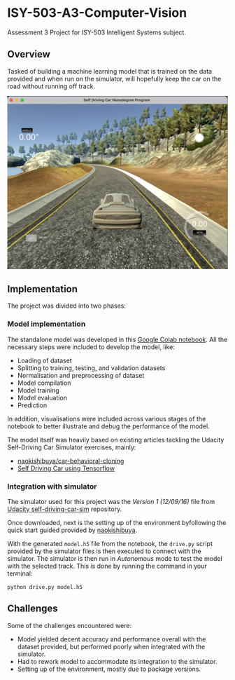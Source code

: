 # ISY-503-A3-Computer-Vision

Assessment 3 Project for ISY-503 Intelligent Systems subject.

## Overview
Tasked of building a machine learning model that is trained on the data provided and when run on the simulator, will hopefully keep the car on the road without running off track. 

![Lake Track Simulator](./simulator.png)

## Implementation
The project was divided into two phases: 
### Model implementation
The standalone model was developed in this [Google Colab notebook](https://colab.research.google.com/drive/1Tcw6vkwvnkPCiZ0Fez2rJDkdzIu5oQy5#scrollTo=9QR59YgWRi1P). All the necessary steps were included to develop the model, like:
* Loading of dataset
* Splitting to training, testing, and validation datasets
* Normalisation and preprocessing of dataset
* Model compilation
* Model training
* Model evaluation
* Prediction

In addition, visualisations were included across various stages of the notebook to better illustrate and debug the performance of the model.

The model itself was heavily based on existing articles tackling the Udacity Self-Driving Car Simulator exercises, mainly:
* [naokishibuya/car-behavioral-cloning](https://github.com/naokishibuya/car-behavioral-cloning/tree/master)
* [Self Driving Car using Tensorflow](https://dipankarmedhi.hashnode.dev/self-driving-car-using-tensorflow)

### Integration with simulator
The simulator used for this project was the *Version 1 (12/09/16)* file from [Udacity self-driving-car-sim](https://github.com/udacity/self-driving-car-sim?tab=readme-ov-file) repository.

Once downloaded, next is the setting up of the environment byfollowing the quick start guided provided by [naokishibuya](https://github.com/naokishibuya/car-behavioral-cloning/tree/master).

With the generated `model.h5` file from the notebook, the `drive.py` script provided by the simulator files is then executed to connect with the simulator. The simulator is then run in *Autonomous* mode to test the model with the selected track. This is done by running the command in your terminal:
```
python drive.py model.h5
```

## Challenges
Some of the challenges encountered were:
* Model yielded decent accuracy and performance overall with the dataset provided, but performed poorly when integrated with the simulator.
* Had to rework model to accommodate its integration to the simulator.
* Setting up of the environment, mostly due to package versions.
